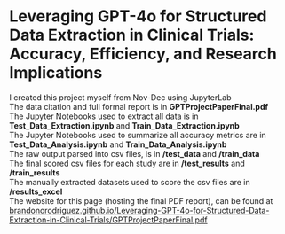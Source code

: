 # Leveraging GPT-4o for Structured Data Extraction in Clinical Trials: Accuracy, Efficiency, and Research Implications
I created this project myself from Nov-Dec using JupyterLab <br>
The data citation and full formal report is in __GPTProjectPaperFinal.pdf__ <br>
The Jupyter Notebooks used to extract all data is in __Test_Data_Extraction.ipynb__ and __Train_Data_Extraction.ipynb__ <br>
The Jupyter Notebooks used to summarize all accuracy metrics are in __Test_Data_Analysis.ipynb__ and __Train_Data_Analysis.ipynb__ <br>
The raw output parsed into csv files, is in __/test_data__ and __/train_data__ <br>
The final scored csv files for each study are in __/test_results__ and __/train_results__ <br>
The manually extracted datasets used to score the csv files are in __/results_excel__ <br>
The website for this page (hosting the final PDF report), can be found at [brandonorodriguez.github.io/Leveraging-GPT-4o-for-Structured-Data-Extraction-in-Clinical-Trials/GPTProjectPaperFinal.pdf](https://brandonorodriguez.github.io/Leveraging-GPT-4o-for-Structured-Data-Extraction-in-Clinical-Trials/GPTProjectPaperFinal.pdf) 
